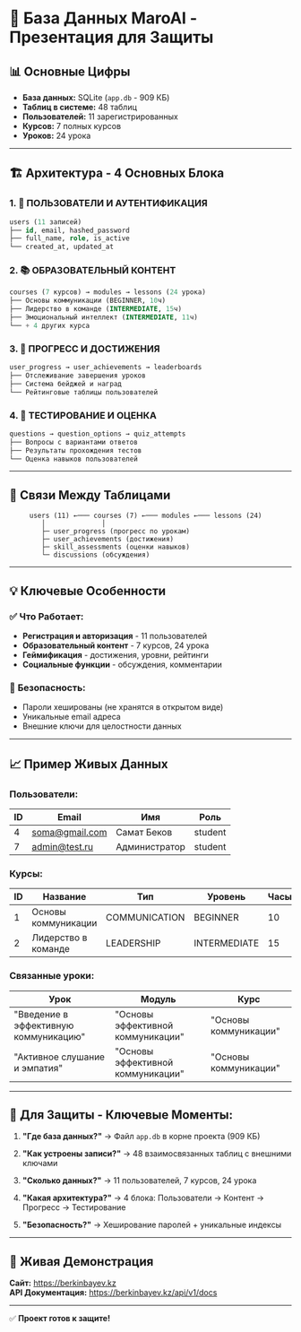 # 🎯 База Данных MaroAI - Презентация для Защиты

## 📊 **Основные Цифры**
- **База данных:** SQLite (`app.db` - 909 КБ)
- **Таблиц в системе:** 48 таблиц
- **Пользователей:** 11 зарегистрированных
- **Курсов:** 7 полных курсов
- **Уроков:** 24 урока

---

## 🏗️ **Архитектура - 4 Основных Блока**

### 1. 👥 **ПОЛЬЗОВАТЕЛИ И АУТЕНТИФИКАЦИЯ**
```sql
users (11 записей)
├── id, email, hashed_password
├── full_name, role, is_active
└── created_at, updated_at
```

### 2. 📚 **ОБРАЗОВАТЕЛЬНЫЙ КОНТЕНТ**
```sql
courses (7 курсов) → modules → lessons (24 урока)
├── Основы коммуникации (BEGINNER, 10ч)
├── Лидерство в команде (INTERMEDIATE, 15ч)
├── Эмоциональный интеллект (INTERMEDIATE, 11ч)
└── + 4 других курса
```

### 3. 🎯 **ПРОГРЕСС И ДОСТИЖЕНИЯ**
```sql
user_progress → user_achievements → leaderboards
├── Отслеживание завершения уроков
├── Система бейджей и наград
└── Рейтинговые таблицы пользователей
```

### 4. 🧠 **ТЕСТИРОВАНИЕ И ОЦЕНКА**
```sql
questions → question_options → quiz_attempts
├── Вопросы с вариантами ответов
├── Результаты прохождения тестов
└── Оценка навыков пользователей
```

---

## 🔗 **Связи Между Таблицами**

```
     users (11) ←─── courses (7) ←─── modules ←─── lessons (24)
        │              │
        ├─ user_progress (прогресс по урокам)
        ├─ user_achievements (достижения)
        ├─ skill_assessments (оценки навыков)
        └─ discussions (обсуждения)
```

---

## 💡 **Ключевые Особенности**

### ✅ **Что Работает:**
- **Регистрация и авторизация** - 11 пользователей
- **Образовательный контент** - 7 курсов, 24 урока
- **Геймификация** - достижения, уровни, рейтинги
- **Социальные функции** - обсуждения, комментарии

### 🔐 **Безопасность:**
- Пароли хешированы (не хранятся в открытом виде)
- Уникальные email адреса
- Внешние ключи для целостности данных

---

## 📈 **Пример Живых Данных**

### Пользователи:
| ID | Email | Имя | Роль |
|----|-------|-----|------|
| 4 | soma@gmail.com | Самат Беков | student |
| 7 | admin@test.ru | Администратор | student |

### Курсы:
| ID | Название | Тип | Уровень | Часы |
|----|----------|-----|---------|------|
| 1 | Основы коммуникации | COMMUNICATION | BEGINNER | 10 |
| 2 | Лидерство в команде | LEADERSHIP | INTERMEDIATE | 15 |

### Связанные уроки:
| Урок | Модуль | Курс |
|------|--------|------|
| "Введение в эффективную коммуникацию" | "Основы эффективной коммуникации" | "Основы коммуникации" |
| "Активное слушание и эмпатия" | "Основы эффективной коммуникации" | "Основы коммуникации" |

---

## 🎯 **Для Защиты - Ключевые Моменты:**

1. **"Где база данных?"** 
   → Файл `app.db` в корне проекта (909 КБ)

2. **"Как устроены записи?"** 
   → 48 взаимосвязанных таблиц с внешними ключами

3. **"Сколько данных?"** 
   → 11 пользователей, 7 курсов, 24 урока

4. **"Какая архитектура?"** 
   → 4 блока: Пользователи → Контент → Прогресс → Тестирование

5. **"Безопасность?"** 
   → Хеширование паролей + уникальные индексы

---

## 📱 **Живая Демонстрация**
**Сайт:** https://berkinbayev.kz  
**API Документация:** https://berkinbayev.kz/api/v1/docs

---

✅ **Проект готов к защите!** 